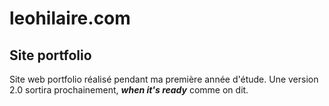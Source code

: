 # leohilaire.com
## Site portfolio

Site web portfolio réalisé pendant ma première année d'étude.
Une version 2.0 sortira prochainement, ***when it's ready*** comme on dit.

